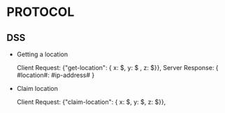 PROTOCOL
========


DSS
---

- Getting a location

    Client Request: {"get-location": { x: $, y: $ , z: $}},
    Server Response: { #location#: #ip-address# }

- Claim location

    Client Request: {"claim-location": { x: $, y: $, z: $}},
